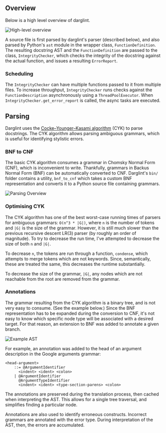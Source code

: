 ## Overview

Below is a high level overview of darglint.

![High-level overview](static/Overview.png)

A source file is first parsed by darglint's parser (described below), and also
parsed by Python's `ast` module in the wrapper class, `FunctionDefinition`.
The resulting docstring AST and the `FunctionDefinition` are passed to the class,
`IntegrityChecker`, which checks the integrity of the docstring against the
actual function, and issues a resulting `ErrorReport`.

### Scheduling

The `IntegrityChecker` can have multiple functions passed to it from multiple
files.  To increase throughput, `IntegrityChecker` runs checks against the
`FunctionDescription` asynchronously using a `ThreadPoolExecutor`.  When
`IntegrityChecker.get_error_report` is called, the async tasks are executed.

## Parsing

Darglint uses the [Cocke–Younger–Kasami algorithm](https://en.wikipedia.org/wiki/CYK_algorithm)
(CYK) to parse docstrings.  The CYK algorithm allows parsing ambiguous
grammars, which is useful for identifying stylistic errors.

### BNF to CNF

The basic CYK algorithm consumes a grammar in Chomsky Normal Form (CNF), which
is inconvenient to write.  Thankfully, grammars in Backus Normal Form (BNF) can
be automatically converted to CNF.  Darglint's `bin/` folder contains a utility,
`bnf_to_cnf` which takes a custom BNF representation and converts it to a Python
source file containing grammars.

![Parsing Overview](static/Parsing.png)

### Optimising CYK

The CYK algorithm has one of the best worst-case running times of parsers for
ambiguous grammars: `O(n^3 * |G|)`, where `n` is the number of tokens and `|G|`
is the size of the grammar.  However, it is still much slower than the previous
recursive descent LR(3) parser (by roughly an order of magnitude).  To try to
decrease the run time, I've attempted to decrease the size of both `n` and `|G|`.

To decrease `n`, the tokens are run through a function, `condense`, which attempts
to merge tokens which are not keywords.  Since, semantically, these are treated
the same, this decreases the runtime substantially.

To decrease the size of the grammar, `|G|`, any nodes which are not reachable
from the root are removed from the grammar.

### Annotations

The grammar resulting from the CYK algorithm is a binary tree, and is not
very easy to consume.  (See the example below.) Since the BNF representation
has to be expanded during the conversion to CNF, it's not easy to know
which specific node type will be associated with a desired target.  For that
reason, an extension to BNF was added to annotate a given branch.

![Example AST](static/ExampleAST.png)

For example, an annotation was added to the head of an argument description
in the Google arguments grammar:

```
<head-argument>
    ::= @ArgumentIdentifier
      <indent> <ident> <colon>
    | @ArgumentIdentifier
      @ArgumentTypeIdentifier
      <indent> <ident> <type-section-parens> <colon>
```

The annotations are preserved during the translation process, then cached when
interpreting the AST.  This allows for a single tree traversal, and simplifies
finding a particular node.

Annotations are also used to identify erroneous constructs.  Incorrect
grammars are annotated with the error type.  During interpretation of the AST,
then, the errors are accumulated.
